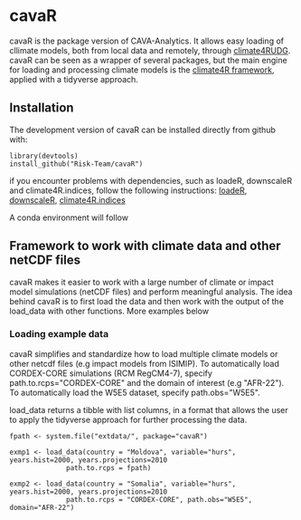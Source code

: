 # cavaR
cavaR is the package version of CAVA-Analytics. It allows easy loading of cllimate models, both from local data and remotely, through [climate4RUDG](https://github.com/SantanderMetGroup/climate4R.UDG). 
cavaR can be seen as a wrapper of several packages, but the main engine for loading and processing climate models is the  [climate4R framework](https://github.com/SantanderMetGroup/climate4R), applied with a tidyverse approach. 

## Installation

The development version of cavaR can be installed directly from github with:

``` 
library(devtools)
install_github("Risk-Team/cavaR")
```
if you encounter problems with dependencies, such as loadeR, downscaleR and climate4R.indices, follow the following instructions:
[loadeR](https://github.com/SantanderMetGroup/loadeR),
[downscaleR](https://github.com/SantanderMetGroup/downscaleR),
[climate4R.indices](https://github.com/SantanderMetGroup/climate4R.indices)

A conda environment will follow

## Framework to work with climate data and other netCDF files

cavaR makes it easier to work with a large number of climate or impact model simulations (netCDF files) and perform meaningful analysis. The idea behind cavaR is to first load the data and then work with the output of the load_data with other functions. More examples below

### Loading example data

cavaR simplifies and standardize how to load multiple climate models or other netcdf files (e.g impact models from ISIMIP). To automatically load CORDEX-CORE simulations (RCM RegCM4-7), specify path.to.rcps="CORDEX-CORE" and the domain of interest (e.g "AFR-22"). To automatically load the W5E5 dataset, specify path.obs="W5E5". 

load_data returns a tibble with list columns, in a format that allows the user to apply the tidyverse approach for further processing the data. 

``` 
fpath <- system.file("extdata/", package="cavaR")

exmp1 <- load_data(country = "Moldova", variable="hurs", years.hist=2000, years.projections=2010
              path.to.rcps = fpath)

exmp2 <- load_data(country = "Somalia", variable="hurs", years.hist=2000, years.projections=2010
              path.to.rcps = "CORDEX-CORE", path.obs="W5E5", domain="AFR-22")

```

